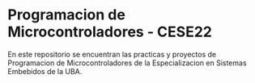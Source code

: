 # Programacion de Microcontroladores - CESE22

En este repositorio se encuentran las practicas y proyectos de Programacion de Microcontroladores de la Especializacion en Sistemas Embebidos de la UBA.

